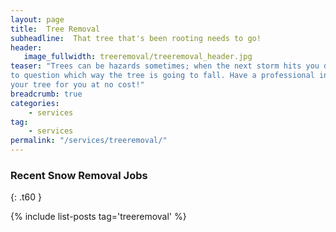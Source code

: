 ```yaml
---
layout: page
title:  Tree Removal
subheadline:  That tree that's been rooting needs to go!
header:
   image_fullwidth: treeremoval/treeremoval_header.jpg
teaser: "Trees can be hazards sometimes; when the next storm hits you don't want
to question which way the tree is going to fall. Have a professional inspect
your tree for you at no cost!"
breadcrumb: true
categories:
    - services
tag:
    - services
permalink: "/services/treeremoval/"
---
```


### Recent Snow Removal Jobs
{: .t60 }

{% include list-posts tag='treeremoval' %}
